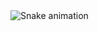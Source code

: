 <img src="https://raw.githubusercontent.com/maurodesouzah/maurodesouzah/output/snake.svg" alt="Snake animation" />

###